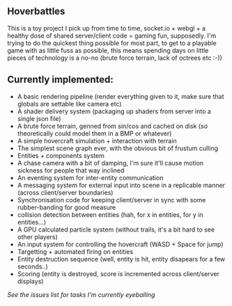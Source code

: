 Hoverbattles
------------

This is a toy project I pick up from time to time, socket.io + webgl + a healthy dose of shared server/client code = gaming fun, supposedly. I'm trying to do the quickest thing possible for most part, to get to a playable game with as little fuss as possible, this means spending days on little pieces of technology is a no-no (brute force terrain, lack of octrees etc :-))

Currently implemented:
------------

- A basic rendering pipeline (render everything given to it, make sure that globals are settable like camera etc)
- A shader delivery system (packaging up shaders from server into a single json file)
- A brute force terrain, genned from sin/cos and cached on disk (so theoretically could model them in a BMP or whatever)
- A simple hovercraft simulation + interaction with terrain
- The simplest scene graph ever, with the obvious bit of frustum culling
- Entities + components system
- A chase camera with a bit of damping, I'm sure it'll cause motion sickness for people that way inclined
- An eventing system for inter-entity communication
- A messaging system for external input into scene in a replicable manner (across client/server boundaries)
- Synchronisation code for keeping client/server in sync with some rubber-banding for good measure
- collision detection between entities (hah, for x in entities, for y in entities...)
- A GPU calculated particle system (without trails, it's a bit hard to see other players)
- An input system for controlling the hovercraft (WASD + Space for jump)
- Targetting + automated firing on entities
- Entity destruction sequence (well, entity is hit, entity disapears for a few seconds..)
- Scoring (entity is destroyed, score is incremented across client/server displays)

*See the issues list for tasks I'm currently eyeballing*
